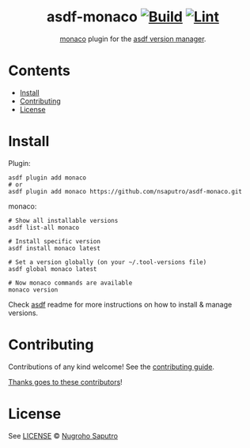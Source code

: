 <div align="center">

# asdf-monaco [![Build](https://github.com/nsaputro/asdf-monaco/actions/workflows/build.yml/badge.svg)](https://github.com/nsaputro/asdf-monaco/actions/workflows/build.yml) [![Lint](https://github.com/nsaputro/asdf-monaco/actions/workflows/lint.yml/badge.svg)](https://github.com/nsaputro/asdf-monaco/actions/workflows/lint.yml)

[monaco](https://docs.dynatrace.com/docs/manage/configuration-as-code) plugin for the [asdf version manager](https://asdf-vm.com).

</div>

# Contents

- [Install](#install)
- [Contributing](#contributing)
- [License](#license)

# Install

Plugin:

```shell
asdf plugin add monaco
# or
asdf plugin add monaco https://github.com/nsaputro/asdf-monaco.git
```

monaco:

```shell
# Show all installable versions
asdf list-all monaco

# Install specific version
asdf install monaco latest

# Set a version globally (on your ~/.tool-versions file)
asdf global monaco latest

# Now monaco commands are available
monaco version
```

Check [asdf](https://github.com/asdf-vm/asdf) readme for more instructions on how to
install & manage versions.

# Contributing

Contributions of any kind welcome! See the [contributing guide](contributing.md).

[Thanks goes to these contributors](https://github.com/nsaputro/asdf-monaco/graphs/contributors)!

# License

See [LICENSE](LICENSE) © [Nugroho Saputro](https://github.com/nsaputro/)
